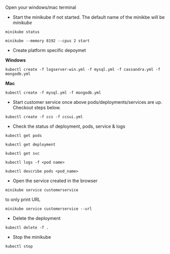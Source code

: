 Open your windows/mac terminal 

- Start the minikube if not started. The default name of the minikbe will be _minikube_

```
minikube status
```
```
minikube --memory 8192 --cpus 2 start
```

- Create platform specific  depoymet 

__Windows__

```  
kubectl create -f logserver-win.yml -f mysql.yml -f cassandra.yml -f mongodb.yml
```
__Mac__

```
kubectl create -f mysql.yml -f mongodb.yml
```

- Start customer service once above pods/deployments/services are up. Checkout steps below.

```
kubectl create -f ccs -f ccsui.yml
```

- Check the status of deployment, pods, service & logs

```
kubectl get pods
```
```
kubectl get deployment
```
```
kubectl get svc
```
```
kubectl logs -f <pod name>
```

```
kubectl describe pods <pod_name>
```

- Open the service created in the browser

```
minikube service customerservice
```
to only print URL

```
minikube service customerservice --url
```

- Delete the deployment

```
kubectl delete -f .
```

- Stop the minikube

```
kubectl stop
```
